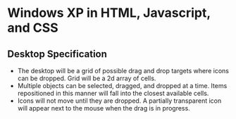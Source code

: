 # Windows XP in HTML, Javascript, and CSS

## Desktop Specification
* The desktop will be a grid of possible drag and drop targets where icons can be dropped. Grid will be a
2d array of cells.
* Multiple objects can be selected, dragged, and dropped at a time. Items repositioned in this manner
will fall into the closest available cells.
* Icons will not move until they are dropped. A partially transparent icon will appear next to the mouse when
the drag is in progress.